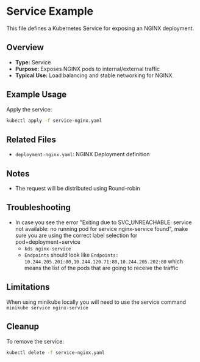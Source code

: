 # Service Example

This file defines a Kubernetes Service for exposing an NGINX deployment.

## Overview

- **Type:** Service
- **Purpose:** Exposes NGINX pods to internal/external traffic
- **Typical Use:** Load balancing and stable networking for NGINX

## Example Usage

Apply the service:

```sh
kubectl apply -f service-nginx.yaml
```

## Related Files

- `deployment-nginx.yaml`: NGINX Deployment definition

## Notes

- The request will be distributed using Round-robin

## Troubleshooting

- In case you see the error "Exiting due to SVC_UNREACHABLE: service not available: no running pod for service nginx-service found", make sure you are using the correct label selection for pod+deployment+service
    - `kds nginx-service`
    - `Endpoints` should look like `Endpoints: 10.244.205.201:80,10.244.120.71:80,10.244.205.202:80` which means the list of the pods that are going to receive the traffic

## Limitations

When using minikube locally you will need to use the service command `minikube service nginx-service`

## Cleanup

To remove the service:
```sh
kubectl delete -f service-nginx.yaml
```
